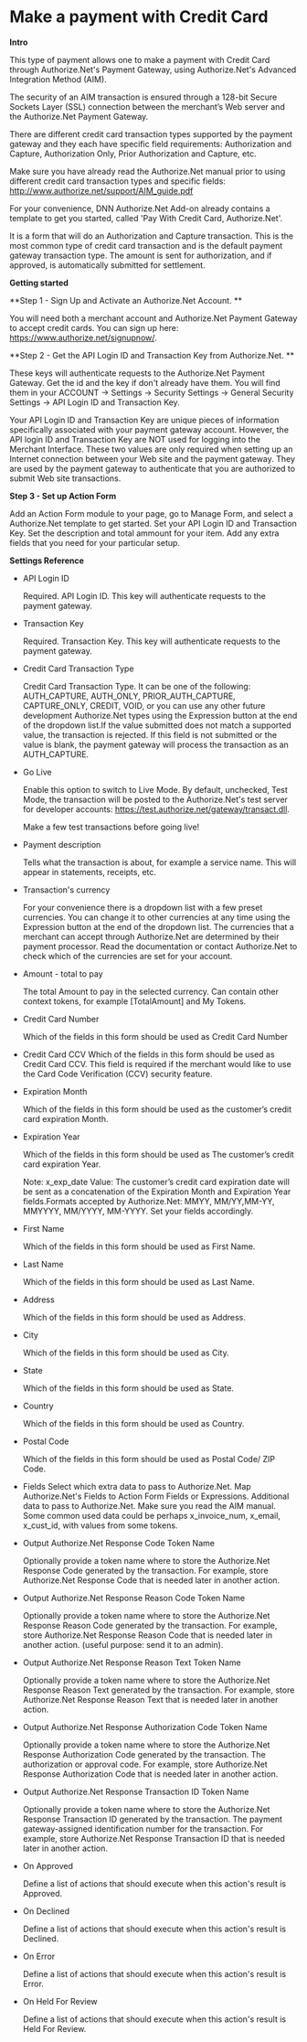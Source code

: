 # Make a payment with Credit Card

**Intro**

This type of payment allows one to make a payment with Credit Card through Authorize.Net's Payment Gateway, using Authorize.Net's Advanced Integration Method (AIM).

The security of an AIM transaction is ensured through a 128-bit Secure Sockets Layer (SSL) connection between the merchant’s Web server and the Authorize.Net Payment Gateway.

There are different credit card transaction types supported by the payment gateway and they each have specific field requirements: Authorization and Capture, Authorization Only, Prior Authorization and Capture, etc.

Make sure you have already read the Authorize.Net manual prior to using different credit card transaction types and specific fields: http://www.authorize.net/support/AIM_guide.pdf

For your convenience, DNN Authorize.Net Add-on already contains a template to get you started, called 'Pay With Credit Card, Authorize.Net'.

It is a form that will do an  Authorization and Capture transaction. This is the most common type of credit card transaction and is the default payment gateway transaction type. The amount is sent for authorization, and if approved, is automatically submitted for settlement.

**Getting started**

**Step 1 - Sign Up and Activate an Authorize.Net Account. **

You will need both a merchant account and Authorize.Net Payment Gateway to accept credit cards.
You can sign up here: https://www.authorize.net/signupnow/.

**Step 2 - Get the API Login ID and Transaction Key from Authorize.Net. **

These keys will authenticate requests to the Authorize.Net Payment Gateway.
Get the id and the key if don't already have them. You will find them in your ACCOUNT -> Settings -> Security Settings -> General Security Settings -> API Login ID and Transaction Key.

Your API Login ID and Transaction Key are unique pieces of information specifically associated with your payment gateway account. However, the API login ID and Transaction Key are NOT used for logging into the Merchant Interface. These two values are only required when setting up an Internet connection between your Web site and the payment gateway. They are used by the payment gateway to authenticate that you are authorized to submit Web site transactions.

**Step 3 - Set up Action Form**

Add an Action Form module to your page, go to Manage Form, and select a Authorize.Net template to get started.
Set your API Login ID and Transaction Key.
Set the description and total ammount for your item.
Add any extra fields that you need for your particular setup.

**Settings Reference**
* API Login ID

  Required. API Login ID. This key will authenticate requests to the payment gateway.
  
* Transaction Key

  Required. Transaction Key. This key will authenticate requests to the payment gateway.
  
* Credit Card Transaction Type

  Credit Card Transaction Type. It can be one of the following: AUTH_CAPTURE, AUTH_ONLY, PRIOR_AUTH_CAPTURE, CAPTURE_ONLY, CREDIT, VOID, or you can use any other future development Authorize.Net types using the Expression button at the end of the dropdown list.If the value submitted does not match a supported value, the transaction is rejected. If this field is not submitted or the value is blank, the payment gateway will process the transaction as an AUTH_CAPTURE.

* Go Live

  Enable this option to switch to Live Mode. By default, unchecked, Test Mode, the transaction will be posted to the Authorize.Net's test server for developer accounts: https://test.authorize.net/gateway/transact.dll.
  
  Make a few test transactions before going live!

* Payment description

  Tells what the transaction is about, for example a service name. This will appear in statements, receipts, etc.

* Transaction's currency 

  For your convenience there is a dropdown list with a few preset currencies. You can change it to other currencies at any time using the Expression button at the end of the dropdown list. The currencies that a merchant can accept through Authorize.Net are determined by their payment processor. Read the documentation or contact Authorize.Net to check which of the currencies are set for your account.

* Amount - total to pay

  The total Amount to pay in the selected currency. Can contain other context tokens, for example [TotalAmount] and My Tokens.

* Credit Card Number

  Which of the fields in this form should be used as Credit Card Number
  
* Credit Card CCV
  Which of the fields in this form should be used as Credit Card CCV. This field is required if the merchant would like to use the Card Code Verification (CCV) security feature.
  
* Expiration Month
  
  Which of the fields in this form should be used as the customer’s credit card expiration Month.
  
* Expiration Year

  Which of the fields in this form should be used as The customer’s credit card expiration Year.

  Note: x_exp_date Value: The customer’s credit card expiration date will be sent as a concatenation of the Expiration Month and Expiration Year fields.Formats accepted by Authorize.Net: MMYY, MM/YY,MM-YY, MMYYYY, MM/YYYY, MM-YYYY. Set your fields accordingly.
  
* First Name
  
  Which of the fields in this form should be used as First Name.
* Last Name
  
  Which of the fields in this form should be used as Last Name.
* Address
  
  Which of the fields in this form should be used as Address.
* City
  
  Which of the fields in this form should be used as City.
* State
  
  Which of the fields in this form should be used as State.
* Country
  
  Which of the fields in this form should be used as Country.
* Postal Code
  
  Which of the fields in this form should be used as Postal Code/ ZIP Code. 
  
* Fields
  Select which extra data to pass to Authorize.Net. Map Authorize.Net's Fields to Action Form Fields or Expressions. Additional data to pass to Authorize.Net. Make sure you read the AIM manual. Some common used data could be perhaps x_invoice_num, x_email, x_cust_id, with values from some tokens.

* Output Authorize.Net Response Code Token Name

  Optionally provide a token name where to store the Authorize.Net Response Code generated by the transaction. For example, store Authorize.Net Response Code that is needed later in another action.

* Output Authorize.Net Response Reason Code Token Name

  Optionally provide a token name where to store the Authorize.Net Response Reason Code generated by the transaction. For example, store Authorize.Net Response Reason Code that is needed later in another action. (useful purpose: send it to an admin).
  
* Output Authorize.Net Response Reason Text Token Name

  Optionally provide a token name where to store the Authorize.Net Response Reason Text generated by the transaction. For example, store Authorize.Net Response Reason Text that is needed later in another action.

* Output Authorize.Net Response Authorization Code Token Name

  Optionally provide a token name where to store the Authorize.Net Response Authorization Code generated by the transaction. The authorization or approval code. For example, store Authorize.Net Response Authorization Code that is needed later in another action.

* Output Authorize.Net Response Transaction ID Token Name
  
  Optionally provide a token name where to store the Authorize.Net Response Transaction ID generated by the transaction. The payment gateway-assigned identification number for the transaction. For example, store Authorize.Net Response Transaction ID that is needed later in another action.

* On Approved

  Define a list of actions that should execute when this action's result is Approved.

* On Declined

  Define a list of actions that should execute when this action's result is Declined.

* On Error

  Define a list of actions that should execute when this action's result is Error.

* On Held For Review

  Define a list of actions that should execute when this action's result is Held For Review.
